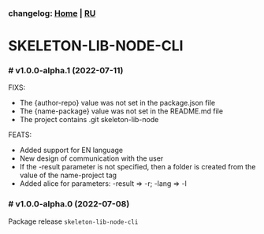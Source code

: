 ### changelog: [Home](./../README.md) | [RU](./CHANGELOG-RU.md)

# SKELETON-LIB-NODE-CLI

### # v1.0.0-alpha.1 (2022-07-11)

FIXS:

- The {author-repo} value was not set in the package.json file
- The {name-package} value was not set in the README.md file
- The project contains .git skeleton-lib-node

FEATS:
- Added support for EN language
- New design of communication with the user
- If the -result parameter is not specified, then a folder is created from the value of the name-project tag
- Added alice for parameters: -result => -r; -lang => -l

### # v1.0.0-alpha.0 (2022-07-08)

Package release `skeleton-lib-node-cli`
